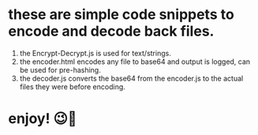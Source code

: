 # these are simple code snippets to encode and decode back files.
1. the Encrypt-Decrypt.js is used for text/strings.
2. the encoder.html encodes any file to base64 and output is logged, can be used for pre-hashing.
3. the decoder.js converts the base64 from the encoder.js to the actual files they were before encoding.

# enjoy! 😉🎉 